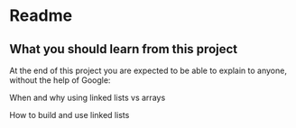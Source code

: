 # Readme

## What you should learn from this project
At the end of this project you are expected to be able to explain to anyone, without the help of Google:

When and why using linked lists vs arrays

How to build and use linked lists


